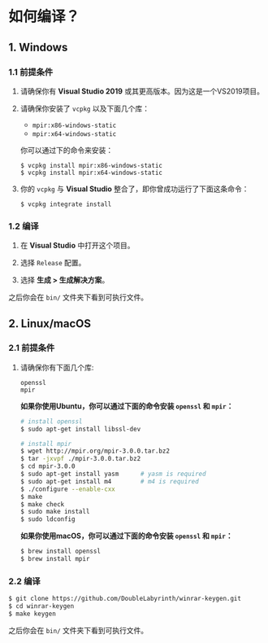# 如何编译？

## 1. Windows

### 1.1 前提条件

1. 请确保你有 __Visual Studio 2019__ 或其更高版本。因为这是一个VS2019项目。

2. 请确保你安装了 `vcpkg` 以及下面几个库：

   * `mpir:x86-windows-static`
   * `mpir:x64-windows-static`

   你可以通过下的命令来安装：

   ```console
   $ vcpkg install mpir:x86-windows-static
   $ vcpkg install mpir:x64-windows-static
   ```

3. 你的 `vcpkg` 与 __Visual Studio__ 整合了，即你曾成功运行了下面这条命令：

   ```console
   $ vcpkg integrate install
   ```

### 1.2 编译

1. 在 __Visual Studio__ 中打开这个项目。

2. 选择 `Release` 配置。

3. 选择 __生成 > 生成解决方案__。

之后你会在 `bin/` 文件夹下看到可执行文件。

## 2. Linux/macOS

### 2.1 前提条件

1. 请确保你有下面几个库:

   ```
   openssl
   mpir
   ```

   __如果你使用Ubuntu，你可以通过下面的命令安装 `openssl` 和 `mpir`：__

   ```bash
   # install openssl
   $ sudo apt-get install libssl-dev

   # install mpir
   $ wget http://mpir.org/mpir-3.0.0.tar.bz2
   $ tar -jxvpf ./mpir-3.0.0.tar.bz2
   $ cd mpir-3.0.0
   $ sudo apt-get install yasm      # yasm is required
   $ sudo apt-get install m4        # m4 is required
   $ ./configure --enable-cxx
   $ make
   $ make check
   $ sudo make install
   $ sudo ldconfig
   ```

   __如果你使用macOS，你可以通过下面的命令安装 `openssl` 和 `mpir`：__

   ```bash
   $ brew install openssl
   $ brew install mpir
   ```

### 2.2 编译

```bash
$ git clone https://github.com/DoubleLabyrinth/winrar-keygen.git
$ cd winrar-keygen
$ make keygen
```

之后你会在 `bin/` 文件夹下看到可执行文件。

